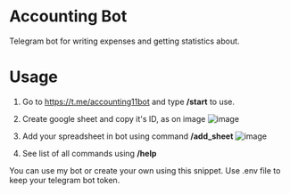 # Accounting Bot
Telegram bot for writing expenses and getting statistics about.

# Usage
1. Go to https://t.me/accounting11bot and type **/start** to use. 

2. Create google sheet and copy it's ID, as on image
![image](https://user-images.githubusercontent.com/74242594/210259390-c7e0d0ee-1ac1-48ae-9012-3852156f528e.png)

3. Add your spreadsheet in bot using command **/add_sheet** 
![image](https://user-images.githubusercontent.com/74242594/210259533-2d220266-1ceb-42cd-8332-5cd6d0b0929d.png)

4. See list of all commands using **/help**

You can use my bot or create your own using this snippet.
Use .env file to keep your telegram bot token.
